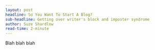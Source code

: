 ```yaml
---
layout: post
headline: So You Want To Start A Blog?
sub-headline: Getting over writer's block and imposter syndrome
author: Suze Shardlow
read-time: 2-minute
---
```


Blah blah blah
